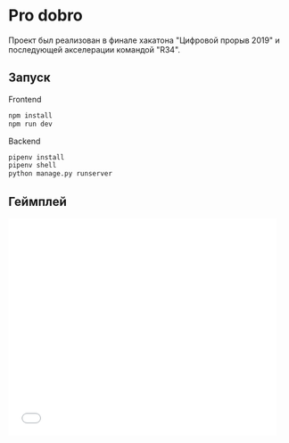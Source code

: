 # Pro dobro

Проект был реализован в финале хакатона "Цифровой прорыв 2019" и последующей акселерации командой "R34".

## Запуск

Frontend
```bash
npm install
npm run dev
```

Backend
```bash
pipenv install
pipenv shell
python manage.py runserver
```


## Геймплей
<iframe  title="YouTube video player" width="480" height="390" src="./videos/proccess.mp4" frameborder="0" allowfullscreen></iframe>